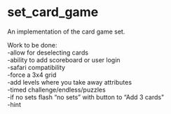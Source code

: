 set_card_game
=============

An implementation of the card game set.


Work to be done:<br>
-allow for deselecting cards<br>
-ability to add scoreboard or user login<br>
-safari compatibility<br>
-force a 3x4 grid<br>
-add levels where you take away attributes<br>
-timed challenge/endless/puzzles<br>
-if no sets flash “no sets” with button to “Add 3 cards"<br>
-hint<br>
